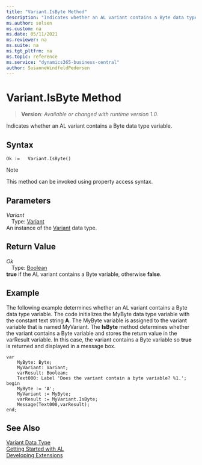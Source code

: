 ```yaml
---
title: "Variant.IsByte Method"
description: "Indicates whether an AL variant contains a Byte data type variable."
ms.author: solsen
ms.custom: na
ms.date: 05/11/2021
ms.reviewer: na
ms.suite: na
ms.tgt_pltfrm: na
ms.topic: reference
ms.service: "dynamics365-business-central"
author: SusanneWindfeldPedersen
---
```

[//]: # (START>DO_NOT_EDIT)
[//]: # (IMPORTANT:Do not edit any of the content between here and the END>DO_NOT_EDIT.)
[//]: # (Any modifications should be made in the .xml files in the ModernDev repo.)
# Variant.IsByte Method
> **Version**: _Available or changed with runtime version 1.0._

Indicates whether an AL variant contains a Byte data type variable.


## Syntax
```
Ok :=   Variant.IsByte()
```
> [!NOTE]
> This method can be invoked using property access syntax.

## Parameters
*Variant*  
&emsp;Type: [Variant](variant-data-type.md)  
An instance of the [Variant](variant-data-type.md) data type.

## Return Value
*Ok*  
&emsp;Type: [Boolean](../boolean/boolean-data-type.md)  
**true** if the AL variant contains a Byte variable, otherwise **false**.


[//]: # (IMPORTANT: END>DO_NOT_EDIT)

## Example  
 The following example determines whether an AL variant contains a Byte data type variable. The code initializes the MyByte data type variable with the constant text string **A**. The MyByte variable is assigned to the variant variable that is named MyVariant. The **IsByte** method determines whether the variant contains a Byte variable and stores the return value in the varResult variable. In this case, the variant contains a Byte variable so **true** is returned and displayed in a message box. 
 
```al  
var
    MyByte: Byte;
    MyVariant: Variant;
    varResult: Boolean;
    Text000: Label 'Does the variant contain a byte variable? %1.';
begin
    MyByte := 'A';  
    MyVariant := MyByte;  
    varResult := MyVariant.IsByte;  
    Message(Text000,varResult);  
end;
```  
  

## See Also
[Variant Data Type](variant-data-type.md)  
[Getting Started with AL](../../devenv-get-started.md)  
[Developing Extensions](../../devenv-dev-overview.md)